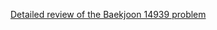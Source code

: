 [Detailed review of the Baekjoon 14939 problem](https://choicube84.github.io/study/2024/01/18/baekjoon_14939.html)
